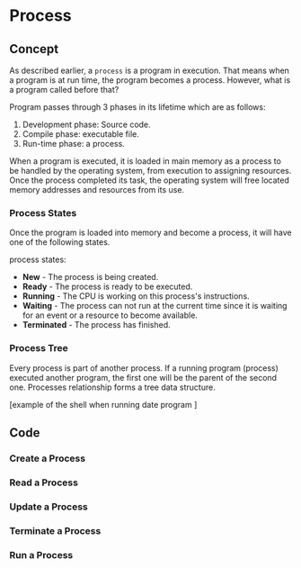 # Process 


## Concept
As described earlier, a `process` is a program in execution. That means when a program is at run time, the program becomes a process. However, what is a program called before that? 

Program passes through 3 phases in its lifetime which are as follows:
1. Development phase: Source code.
2. Compile phase: executable file. 
3. Run-time phase: a process.


When a program is executed, it is loaded in main memory as a process to be handled by the operating system, from execution to assigning resources. Once the process completed its task, the operating system will free located memory addresses and resources from its use.

### Process States 
Once the program is loaded into memory and become a process, it will have one of the following states.

process states:
- **New** - The process is being created.
- **Ready** - The process is ready to be executed.
- **Running** - The CPU is working on this process's instructions.
- **Waiting** - The process can not run at the current time since it is waiting for an event or a resource to become available.
- **Terminated** - The process has finished.


### Process Tree
Every process is part of another process. If a running program (process) executed another program, the first one will be the parent of the second one. Processes relationship forms a tree data structure.

[example of the shell when running date program ]

## Code 
### Create a Process
### Read a Process
### Update a Process
### Terminate a Process
### Run a Process